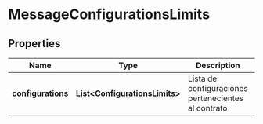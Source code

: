 # MessageConfigurationsLimits

## Properties
Name | Type | Description | Notes
------------ | ------------- | ------------- | -------------
**configurations** | [**List&lt;ConfigurationsLimits&gt;**](ConfigurationsLimits.md) | Lista de configuraciones pertenecientes al contrato |  [optional]
